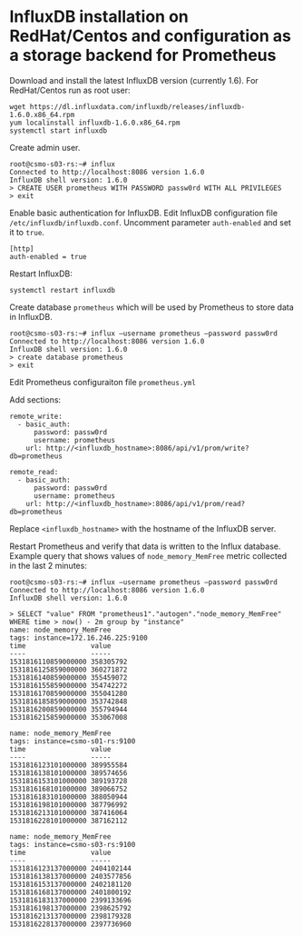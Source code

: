 # InfluxDB installation on RedHat/Centos and configuration as a storage backend for Prometheus



Download and install the latest InfluxDB version (currently 1.6). For RedHat/Centos run as root user:

```
wget https://dl.influxdata.com/influxdb/releases/influxdb-1.6.0.x86_64.rpm
yum localinstall influxdb-1.6.0.x86_64.rpm
systemctl start influxdb
```

Create admin user.

```
root@csmo-s03-rs:~# influx
Connected to http://localhost:8086 version 1.6.0
InfluxDB shell version: 1.6.0
> CREATE USER prometheus WITH PASSWORD passw0rd WITH ALL PRIVILEGES
> exit
```

Enable basic authentication for InfluxDB. Edit InfluxDB configuration file `/etc/influxdb/influxdb.conf`. Uncomment parameter `auth-enabled` and set it to `true`.

```
[http]
auth-enabled = true
```

Restart InfluxDB:

```
systemctl restart influxdb
```

Create database `prometheus` which will be used by Prometheus to store data in InfluxDB.

```
root@csmo-s03-rs:~# influx –username prometheus –password passw0rd
Connected to http://localhost:8086 version 1.6.0
InfluxDB shell version: 1.6.0
> create database prometheus
> exit
```


Edit Prometheus configuraiton file `prometheus.yml`

Add sections:

```
remote_write:
  - basic_auth:
      password: passw0rd
      username: prometheus
    url: http://<influxdb_hostname>:8086/api/v1/prom/write?db=prometheus

remote_read:
  - basic_auth:
      password: passw0rd
      username: prometheus
    url: http://<influxdb_hostname>:8086/api/v1/prom/read?db=prometheus
```

Replace `<influxdb_hostname>` with the hostname of the InfluxDB server.

Restart Prometheus and verify that data is written to the Influx database. Example query that shows values of `node_memory_MemFree` metric collected in the last 2 minutes:

```
root@csmo-s03-rs:~# influx –username prometheus –password passw0rd
Connected to http://localhost:8086 version 1.6.0
InfluxDB shell version: 1.6.0

> SELECT "value" FROM "prometheus1"."autogen"."node_memory_MemFree" WHERE time > now() - 2m group by "instance"
name: node_memory_MemFree
tags: instance=172.16.246.225:9100
time                value
----                -----
1531816110859000000 358305792
1531816125859000000 360271872
1531816140859000000 355459072
1531816155859000000 354742272
1531816170859000000 355041280
1531816185859000000 353742848
1531816200859000000 355794944
1531816215859000000 353067008

name: node_memory_MemFree
tags: instance=csmo-s01-rs:9100
time                value
----                -----
1531816123101000000 389955584
1531816138101000000 389574656
1531816153101000000 389193728
1531816168101000000 389066752
1531816183101000000 388050944
1531816198101000000 387796992
1531816213101000000 387416064
1531816228101000000 387162112

name: node_memory_MemFree
tags: instance=csmo-s03-rs:9100
time                value
----                -----
1531816123137000000 2404102144
1531816138137000000 2403577856
1531816153137000000 2402181120
1531816168137000000 2401800192
1531816183137000000 2399133696
1531816198137000000 2398625792
1531816213137000000 2398179328
1531816228137000000 2397736960
```